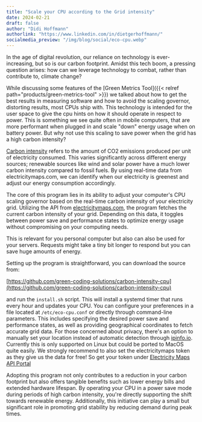 ```yaml
---
title: "Scale your CPU according to the Grid intensity"
date: 2024-02-21
draft: false
author: "Didi Hoffmann"
authorlink: "https://www.linkedin.com/in/dietgerhoffmann/"
socialmedia_preview: "/img/blog/social/eco-cpu.webp"
---
```


In the age of digital revolution, our reliance on technology is ever-increasing, but so is our carbon footprint. Amidst this tech boom, a pressing question arises: how can we leverage technology to combat, rather than contribute to, climate change?

While discussing some features of the [Green Metrics Tool]({{< relref path="products/green-metrics-tool" >}}) we talked about how to get the best results in measuring software and how to avoid the scaling governor, distorting results, most CPUs ship with. This technology is intended for the user space to give the cpu hints on how it should operate in respect to power. This is something we see quite often in mobile computers, that are more performant when plugged in and scale "down" energy usage when on battery power. But why not use this scaling to save power when the grid has a high carbon intensity?

[Carbon intensity](https://en.wikipedia.org/wiki/Emission_intensity) refers to the amount of CO2 emissions produced per unit of electricity consumed. This varies significantly across different energy sources; renewable sources like wind and solar power have a much lower carbon intensity compared to fossil fuels. By using real-time data from electricitymaps.com, we can identify when our electricity is greenest and adjust our energy consumption accordingly.

The core of this program lies in its ability to adjust your computer's CPU scaling governor based on the real-time carbon intensity of your electricity grid. Utilizing the API from [electricitymaps.com](https://electricitymaps.com), the program fetches the current carbon intensity of your grid. Depending on this data, it toggles between power save and performance states to optimize energy usage without compromising on your computing needs.

This is relevant for you personal computer but also can also be used for your servers. Requests might take a tiny bit longer to respond but you can save huge amounts of energy.

Setting up the program is straightforward, you can download the source from:

[https://github.com/green-coding-solutions/carbon-intensity-cpu](https://github.com/green-coding-solutions/carbon-intensity-cpu)

and run the `install.sh` script. This will install a systemd timer that runs every hour and updates your CPU. You can configure your preferences in a file located at `/etc/eco-cpu.conf` or directly through command-line parameters. This includes specifying the desired power save and performance states, as well as providing geographical coordinates to fetch accurate grid data. For those concerned about privacy, there's an option to manually set your location instead of automatic detection through [ipinfo.io](https://ipinfo.io). Currently this is only supported on Linux but could be ported to MacOS quite easily. We strongly recommend to also set the electricitymaps token as they give us the data for free! So get your token under [Electricity Maps API Portal](https://api-portal.electricitymaps.com/)

Adopting this program not only contributes to a reduction in your carbon footprint but also offers tangible benefits such as lower energy bills and extended hardware lifespan. By operating your CPU in a power save mode during periods of high carbon intensity, you're directly supporting the shift towards renewable energy. Additionally, this initiative can play a small but significant role in promoting grid stability by reducing demand during peak times.
